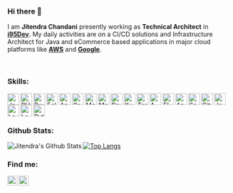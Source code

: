 ### Hi there 👋

I am **Jitendra Chandani** presently working as **Technical Architect** in **[i95Dev][job]**. My daily activities are on a CI/CD solutions and Infrastructure Architect for Java and eCommerce based applications in major cloud platforms like **[AWS][aws]** and **[Google][gks]**. 


<br />

### Skills:
<img align="left" alt="Java/J2EE" width="26px" src="https://simpleicons.org/icons/openjdk.svg" />
<img align="left" alt="PHP" width="26px" src="http://simpleicons.org/icons/php.svg" />
<img align="left" alt="Ruby" width="26px" src="http://simpleicons.org/icons/rubyonrails.svg" />
<img align="left" alt="Eclipse" width="26px" src="http://simpleicons.org/icons/eclipseide.svg" />
<img align="left" alt="Apache Kafka" width="26px" src="http://simpleicons.org/icons/apachekafka.svg" />
<img align="left" alt="Gradle" width="26px" src="http://simpleicons.org/icons/gradle.svg" />
<img align="left" alt="Maven" width="26px" src="http://simpleicons.org/icons/apachemaven.svg" />
<img align="left" alt="Magento" width="26px" src="https://img.icons8.com/?size=100&id=wO7uLQ2bXGP-&format=png&color=000000" />
<img align="left" alt="Docker" width="26px" src="http://simpleicons.org/icons/docker.svg" />
<img align="left" alt="Kubernetes" width="26px" src="http://simpleicons.org/icons/kubernetes.svg" />
<img align="left" alt="Terraform" width="26px" src="http://simpleicons.org/icons/terraform.svg" />
<img align="left" alt="AWS" width="26px" src="http://simpleicons.org/icons/amazonwebservices.svg" />
<img align="left" alt="ELK" width="26px" src="http://simpleicons.org/icons/elasticstack.svg" />
<img align="left" alt="Ansible" width="26px" src="http://simpleicons.org/icons/ansible.svg" />
<img align="left" alt="SonarQube" width="26px" src="http://simpleicons.org/icons/sonarqube.svg" />
<img align="left" alt="GitHub" width="26px" src="https://simpleicons.org/icons/github.svg" />
<img align="left" alt="Jenkins" width="26px" src="https://cdn.iconscout.com/icon/free/png-256/jenkins-5-569553.png" />
<img align="left" alt="Langflow" width="26px" src="http://simpleicons.org/icons/langflow.svg" />
<img align="left" alt="Langchain" width="26px" src="http://simpleicons.org/icons/langchain.svg" />
<img align="left" alt="Python" width="26px" src="http://simpleicons.org/icons/python.svg" />



<br />
<br />
<br />

### Github Stats:

<img align="left" alt="Jitendra's Github Stats" src="https://github-readme-stats-jchandani.vercel.app/api?username=jchandani&count_private=true&show_icons=true&hide=issues&include_all_commits=true&theme=radical" />

[![Top Langs](https://github-readme-stats-jchandani.vercel.app/api/top-langs/?username=JitendraChandani&count_private=true&include_all_commits=true&theme=radical)](https://github.com/JitendraChandani/github-readme-stats)

### Find me:

[<img align="left" alt="Jitendra Chandani | Stack Overflow" width="22px" src="http://simpleicons.org/icons/stackoverflow.svg" />][stack]
[<img align="left" alt="Jitendra Chandani | LinkedIn" width="22px" src="https://img.icons8.com/?size=100&id=118979&format=png&color=000000" />][linkedin]


[aws]: https://aws.amazon.com/
[gks]: https://cloud.google.com//
[job]: https://www.i95dev.com/
[stack]: https://stackoverflow.com/users/3173247/jitendra-chandani
[linkedin]: https://linkedin.com/in/jitendra-chandani
